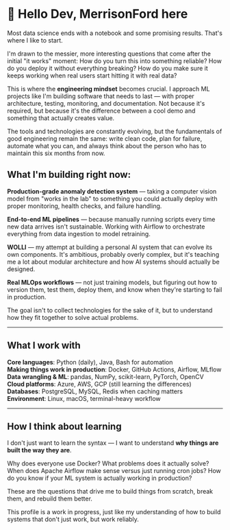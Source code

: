 # 🤟 Hello Dev, MerrisonFord here

Most data science ends with a notebook and some promising results. That's where I like to start.

I'm drawn to the messier, more interesting questions that come after the initial "it works" moment: How do you turn this into something reliable? How do you deploy it without everything breaking? How do you make sure it keeps working when real users start hitting it with real data?

This is where the **engineering mindset** becomes crucial. I approach ML projects like I'm building software that needs to last — with proper architecture, testing, monitoring, and documentation. Not because it's required, but because it's the difference between a cool demo and something that actually creates value.

The tools and technologies are constantly evolving, but the fundamentals of good engineering remain the same: write clean code, plan for failure, automate what you can, and always think about the person who has to maintain this six months from now.

## What I'm building right now:

**Production-grade anomaly detection system** — taking a computer vision model from "works in the lab" to something you could actually deploy with proper monitoring, health checks, and failure handling.

**End-to-end ML pipelines** — because manually running scripts every time new data arrives isn't sustainable. Working with Airflow to orchestrate everything from data ingestion to model retraining.

**WOLLI** — my attempt at building a personal AI system that can evolve its own components. It's ambitious, probably overly complex, but it's teaching me a lot about modular architecture and how AI systems should actually be designed.

**Real MLOps workflows** — not just training models, but figuring out how to version them, test them, deploy them, and know when they're starting to fail in production.

The goal isn't to collect technologies for the sake of it, but to understand how they fit together to solve actual problems.

---

##  What I work with

**Core languages**: Python (daily), Java, Bash for automation  
**Making things work in production**: Docker, GitHub Actions, Airflow, MLflow  
**Data wrangling & ML**: pandas, NumPy, scikit-learn, PyTorch, OpenCV  
**Cloud platforms**: Azure, AWS, GCP (still learning the differences)  
**Databases**: PostgreSQL, MySQL, Redis when caching matters  
**Environment**: Linux, macOS, terminal-heavy workflow  

---

##  How I think about learning

I don't just want to learn the syntax — I want to understand **why things are built the way they are**.

Why does everyone use Docker? What problems does it actually solve? When does Apache Airflow make sense versus just running cron jobs? How do you know if your ML system is actually working in production?

These are the questions that drive me to build things from scratch, break them, and rebuild them better.

This profile is a work in progress, just like my understanding of how to build systems that don't just work, but work reliably.
